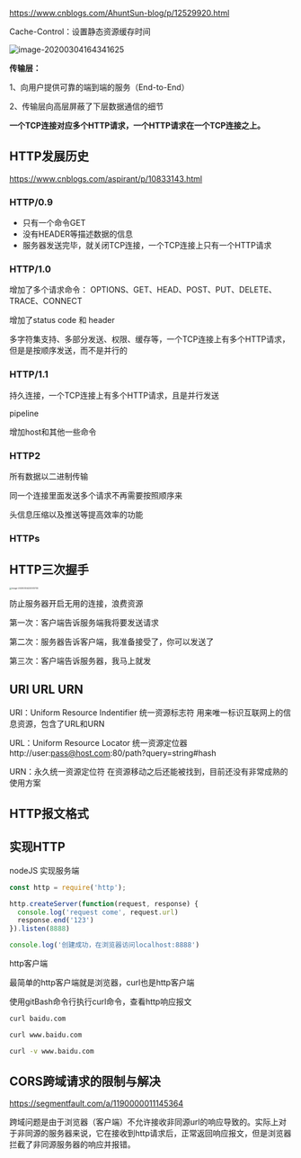 https://www.cnblogs.com/AhuntSun-blog/p/12529920.html



Cache-Control：设置静态资源缓存时间

![image-20200304164341625](C:\Users\15740\AppData\Roaming\Typora\typora-user-images\image-20200304164341625.png)

**传输层：**

1、向用户提供可靠的端到端的服务（End-to-End）

2、传输层向高层屏蔽了下层数据通信的细节

**一个TCP连接对应多个HTTP请求，一个HTTP请求在一个TCP连接之上。**

## HTTP发展历史

https://www.cnblogs.com/aspirant/p/10833143.html

### HTTP/0.9

- 只有一个命令GET
- 没有HEADER等描述数据的信息
- 服务器发送完毕，就关闭TCP连接，一个TCP连接上只有一个HTTP请求

### HTTP/1.0

增加了多个请求命令： OPTIONS、GET、HEAD、POST、PUT、DELETE、TRACE、CONNECT

增加了status code 和 header

多字符集支持、多部分发送、权限、缓存等，一个TCP连接上有多个HTTP请求，但是是按顺序发送，而不是并行的

### HTTP/1.1

持久连接，一个TCP连接上有多个HTTP请求，且是并行发送

pipeline

增加host和其他一些命令

### HTTP2

所有数据以二进制传输

同一个连接里面发送多个请求不再需要按照顺序来

头信息压缩以及推送等提高效率的功能

### HTTPs

## HTTP三次握手

<img src="C:\Users\15740\AppData\Roaming\Typora\typora-user-images\image-20200304220513730.png" alt="image-20200304220513730" style="zoom: 25%;" />

防止服务器开启无用的连接，浪费资源

第一次：客户端告诉服务端我将要发送请求

第二次：服务器告诉客户端，我准备接受了，你可以发送了

第三次：客户端告诉服务器，我马上就发

## URI  URL  URN

URI：Uniform Resource Indentifier 统一资源标志符   用来唯一标识互联网上的信息资源，包含了URL和URN

URL：Uniform Resource Locator 统一资源定位器  http://user:pass@host.com:80/path?query=string#hash

URN：永久统一资源定位符   在资源移动之后还能被找到，目前还没有非常成熟的使用方案

## HTTP报文格式





## 实现HTTP

nodeJS 实现服务端

```javascript
const http = require('http');

http.createServer(function(request, response) {
  console.log('request come', request.url)
  response.end('123')
}).listen(8888)

console.log('创建成功，在浏览器访问localhost:8888')
```

http客户端

最简单的http客户端就是浏览器，curl也是http客户端

使用gitBash命令行执行curl命令，查看http响应报文

```bash
curl baidu.com

curl www.baidu.com

curl -v www.baidu.com
```

## CORS跨域请求的限制与解决

https://segmentfault.com/a/1190000011145364

跨域问题是由于浏览器（客户端）不允许接收非同源url的响应导致的。实际上对于非同源的服务器来说，它在接收到http请求后，正常返回响应报文，但是浏览器拦截了非同源服务器的响应并报错。













